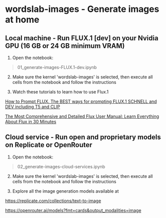 # wordslab-images - Generate images at home

## Local machine - Run FLUX.1 \[dev\] on your Nvidia GPU (16 GB or 24 GB minimum VRAM)

1. Open the notebook:

> 01_generate-images-FLUX.1-dev.ipynb

2. Make sure the kernel 'wordslab-images' is selected, then execute all cells from the notebook and follow the instructions

3. Watch these tutorials to learn how to use Flux.1

[How to Prompt FLUX. The BEST ways for prompting FLUX.1 SCHNELL and DEV including T5 and CLIP](https://www.youtube.com/watch?v=OSGavfgb5IA)

[The Most Comprehensive and Detailed Flux User Manual: Learn Everything About Flux in 30 Minutes](https://www.youtube.com/watch?v=vBaB_YmoZ-0)

## Cloud service - Run open and proprietary models on Replicate or OpenRouter

1. Open the notebook:

> 02_generate-images-cloud-services.ipynb

2. Make sure the kernel 'wordslab-images' is selected, then execute all cells from the notebook and follow the instructions

3. Explore all the image generation models available at

https://replicate.com/collections/text-to-image

https://openrouter.ai/models?fmt=cards&output_modalities=image